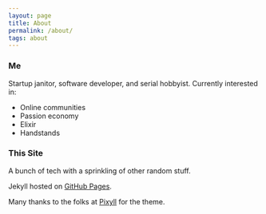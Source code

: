 ```yaml
---
layout: page
title: About
permalink: /about/
tags: about
---
```


### Me

Startup janitor, software developer, and serial hobbyist.  Currently interested in:

- Online communities
- Passion economy
- Elixir
- Handstands

### This Site

A bunch of tech with a sprinkling of other random stuff.

Jekyll hosted on [GitHub Pages](https://github.com/alexkuang/alexkuang.github.io).

Many thanks to the folks at [Pixyll](https://github.com/johno/pixyll) for the theme.
